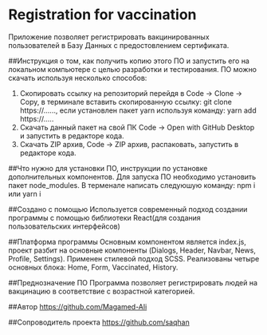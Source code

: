 # Registration for vaccination
Приложение позволяет регистрировать вакцинированных пользователей в Базу Данных
с предостовлением сертификата.

##Инструкция о том, как получить копию этого ПО и запустить его на локальном компьютере с целью разработки и тестирования.
ПО можно скачать используя несколько способов:
1) Скопировать ссылку на репозиторий перейдя в Code -> Clone -> Copy,
   в терминале вставить скопированную ссылку: git clone https://......,
   если установлен пакет yarn используя команду: yarn add https://.....
2) Cкачать данный пакет на свой ПК Code -> Open with GitHub Desktop и запустить в редакторе кода.
3) Скачать ZIP архив, Code -> ZIP архив,  распаковать, запустить в редакторе кода.

##Что нужно для установки ПО, инструкции по установке дополнительных компонентов.
Для запуска ПО необходимо установить пакет  node_modules. В терменале написать следуюшую команду: npm i или yarn i

##Создано с помощью
Используется современный подход создании программы с помощью библиотеки
React(для создания пользовательских интерфейсов)


##Платформа программы
Основным компонентом является index.js, проект разбит на основные компоненты 
(Dialogs, Header, Navbar, News, Profile, Settings).
Применен стилевой подход SCSS.
Реализованы четыре основных блока: Home, Form, Vaccinated, History.

##Преднозначение ПО
Программа позволяет регистрировать людей на вакцинацию в соответствие с возрастной категорией.

##Автор
https://github.com/Magamed-Ali

##Сопроводитель проекта
https://github.com/saqhan